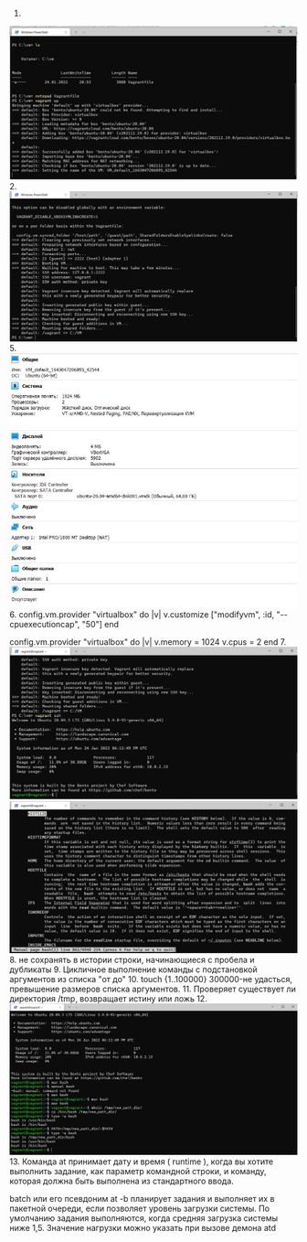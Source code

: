 1.
<img src="https://github.com/tarsepav/netology_devops/blob/main/img/1.JPG"></img>
2.
<img src="https://github.com/tarsepav/netology_devops/blob/main/img/2.JPG"></img>
5.
<img src="https://github.com/tarsepav/netology_devops/blob/main/img/5.JPG"></img>
6.
config.vm.provider "virtualbox" do |v|
  v.customize ["modifyvm", :id, "--cpuexecutioncap", "50"]
end

config.vm.provider "virtualbox" do |v|
  v.memory = 1024
  v.cpus = 2
end
7.
<img src="https://github.com/tarsepav/netology_devops/blob/main/img/7.JPG"></img>
<img src="https://github.com/tarsepav/netology_devops/blob/main/img/7.1.JPG"></img>
8.
не сохранять в истории строки, начинающиеся с пробела и дубликаты
9.
Цикличное выполнение команды с подстановкой аргументов из списка "от до"
10.
touch {1..100000}
300000-не удасться, превышение размеров списка аргументов.
11. Проверяет существует ли директория /tmp, возвращает истину или ложь
12.
<img src="https://github.com/tarsepav/netology_devops/blob/main/img/12.JPG"></img>
13. Команда at принимает дату и время ( runtime ), когда вы хотите выполнить задание, как параметр командной строки, и команду, которая должна быть выполнена из стандартного ввода.

batch или его псевдоним at -b планирует задания и выполняет их в пакетной очереди, если позволяет уровень загрузки системы. По умолчанию задания выполняются, когда средняя загрузка системы ниже 1,5. Значение нагрузки можно указать при вызове демона atd
